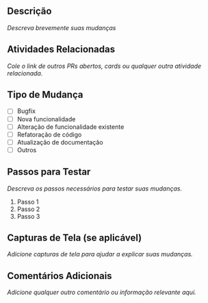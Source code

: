 ## Descrição
 *Descreva brevemente suas mudanças*

## Atividades Relacionadas
*Cole o link de outros PRs abertos, cards ou qualquer outra atividade relacionada.*  

## Tipo de Mudança

- [ ] Bugfix
- [ ] Nova funcionalidade
- [ ] Alteração de funcionalidade existente
- [ ] Refatoração de código
- [ ] Atualização de documentação
- [ ] Outros

## Passos para Testar

*Descreva os passos necessários para testar suas mudanças.*

1. Passo 1
2. Passo 2
3. Passo 3

## Capturas de Tela (se aplicável)

*Adicione capturas de tela para ajudar a explicar suas mudanças.*

## Comentários Adicionais

*Adicione qualquer outro comentário ou informação relevante aqui.*
